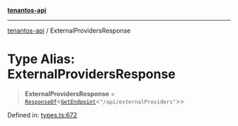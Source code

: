 [**tenantos-api**](../README.md)

***

[tenantos-api](../globals.md) / ExternalProvidersResponse

# Type Alias: ExternalProvidersResponse

> **ExternalProvidersResponse** = [`ResponseOf`](ResponseOf.md)\<[`GetEndpoint`](GetEndpoint.md)\<`"/api/externalProviders"`\>\>

Defined in: [types.ts:672](https://github.com/shadmanZero/tenantos-api/blob/fe61944d7cb3ee6cc3061a8309e45287291cb501/src/types.ts#L672)
